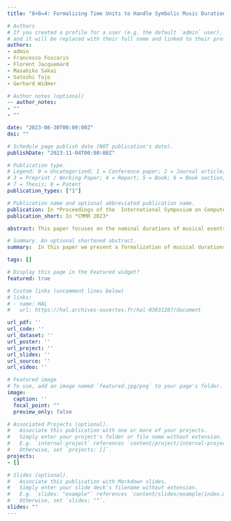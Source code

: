 ```yaml
---
title: "8+8=4: Formalizing Time Units to Handle Symbolic Music Durations"

# Authors
# If you created a profile for a user (e.g. the default `admin` user), write the username (folder name) here 
# and it will be replaced with their full name and linked to their profile.
authors:
- admin
- Francesco Foscarin
- Florent Jacquemard
- Masahiko Sakai
- Satoshi Tojo
- Gerhard Widmer

# Author notes (optional)
-- author_notes:
- ""
- ""

date: "2023-08-30T00:00:00Z"
doi: ""

# Schedule page publish date (NOT publication's date).
publishDate: "2023-11-04T00:00:00Z"

# Publication type.
# Legend: 0 = Uncategorized; 1 = Conference paper; 2 = Journal article;
# 3 = Preprint / Working Paper; 4 = Report; 5 = Book; 6 = Book section;
# 7 = Thesis; 8 = Patent
publication_types: ["1"]

# Publication name and optional abbreviated publication name.
publication: In *Proceedings of the  International Symposium on Computer Music Multidisciplinary Research Conference*
publication_short: In *CMMR 2023*

abstract: This paper focuses on the nominal durations of musical events (notes and rests) in a symbolic musical score, and on how to conveniently handle these in computer applications. We propose the usage of a temporal unit that is directly related to the graphical symbols in musical scores, and pair this with a set of operations that cover typical computations in music applications. We formalise this time unit and the more commonly used approach in a single mathematical framework, as semirings, algebraic structures that enable an abstract description of algorithms / processing pipelines. We then discuss some practical use cases and  highlight when our system can improve such pipelines by making them more efficient in terms of data type used and the number of computations.

# Summary. An optional shortened abstract.
summary:  In this paper we present a formalization of musical durations and their operations in a semiring framework.

tags: []

# Display this page in the Featured widget?
featured: true

# Custom links (uncomment lines below)
# links:
# - name: HAL
#   url: https://hal.archives-ouvertes.fr/hal-03031287/document

url_pdf: ''
url_code: ''
url_dataset: ''
url_poster: ''
url_project: ''
url_slides: ''
url_source: ''
url_video: ''

# Featured image
# To use, add an image named `featured.jpg/png` to your page's folder. 
image:
  caption: ''
  focal_point: ""
  preview_only: false

# Associated Projects (optional).
#   Associate this publication with one or more of your projects.
#   Simply enter your project's folder or file name without extension.
#   E.g. `internal-project` references `content/project/internal-project/index.md`.
#   Otherwise, set `projects: []`.
projects:
- []

# Slides (optional).
#   Associate this publication with Markdown slides.
#   Simply enter your slide deck's filename without extension.
#   E.g. `slides: "example"` references `content/slides/example/index.md`.
#   Otherwise, set `slides: ""`.
slides: ""
---
```


